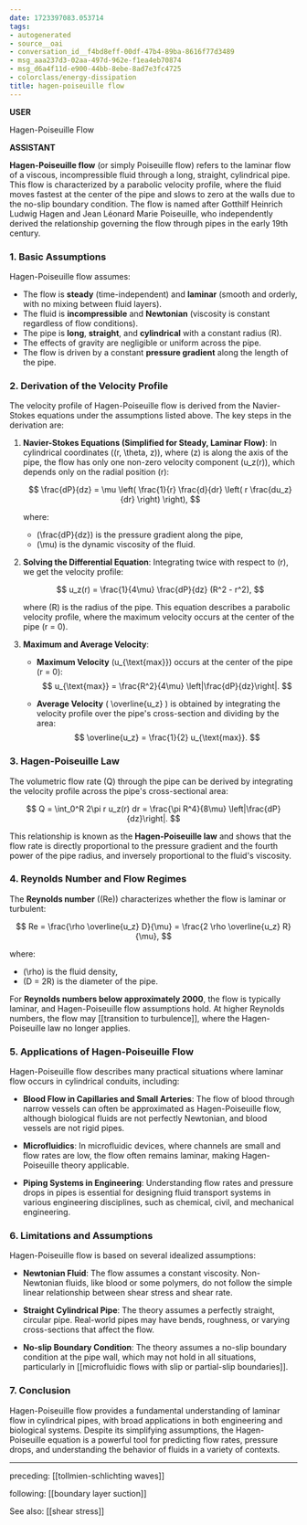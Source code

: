 ```yaml
---
date: 1723397083.053714
tags:
- autogenerated
- source__oai
- conversation_id__f4bd8eff-00df-47b4-89ba-8616f77d3489
- msg_aaa237d3-02aa-497d-962e-f1ea4eb70874
- msg_d6a4f11d-e900-44bb-8ebe-8ad7e3fc4725
- colorclass/energy-dissipation
title: hagen-poiseuille flow
---
```


**USER**

Hagen-Poiseuille Flow


**ASSISTANT**

**Hagen-Poiseuille flow** (or simply Poiseuille flow) refers to the laminar flow of a viscous, incompressible fluid through a long, straight, cylindrical pipe. This flow is characterized by a parabolic velocity profile, where the fluid moves fastest at the center of the pipe and slows to zero at the walls due to the no-slip boundary condition. The flow is named after Gotthilf Heinrich Ludwig Hagen and Jean Léonard Marie Poiseuille, who independently derived the relationship governing the flow through pipes in the early 19th century.

### 1. **Basic Assumptions**

Hagen-Poiseuille flow assumes:
- The flow is **steady** (time-independent) and **laminar** (smooth and orderly, with no mixing between fluid layers).
- The fluid is **incompressible** and **Newtonian** (viscosity is constant regardless of flow conditions).
- The pipe is **long**, **straight**, and **cylindrical** with a constant radius \(R\).
- The effects of gravity are negligible or uniform across the pipe.
- The flow is driven by a constant **pressure gradient** along the length of the pipe.

### 2. **Derivation of the Velocity Profile**

The velocity profile of Hagen-Poiseuille flow is derived from the Navier-Stokes equations under the assumptions listed above. The key steps in the derivation are:

1. **Navier-Stokes Equations (Simplified for Steady, Laminar Flow)**:
   In cylindrical coordinates \((r, \theta, z)\), where \(z\) is along the axis of the pipe, the flow has only one non-zero velocity component \(u_z(r)\), which depends only on the radial position \(r\):

   $$
   \frac{dP}{dz} = \mu \left( \frac{1}{r} \frac{d}{dr} \left( r \frac{du_z}{dr} \right) \right),
   $$

   where:
   - \(\frac{dP}{dz}\) is the pressure gradient along the pipe,
   - \(\mu\) is the dynamic viscosity of the fluid.

2. **Solving the Differential Equation**:
   Integrating twice with respect to \(r\), we get the velocity profile:

   $$
   u_z(r) = \frac{1}{4\mu} \frac{dP}{dz} (R^2 - r^2),
   $$

   where \(R\) is the radius of the pipe. This equation describes a parabolic velocity profile, where the maximum velocity occurs at the center of the pipe (r = 0).

3. **Maximum and Average Velocity**:
   - **Maximum Velocity** \(u_{\text{max}}\) occurs at the center of the pipe (r = 0):
     $$
     u_{\text{max}} = \frac{R^2}{4\mu} \left|\frac{dP}{dz}\right|.
     $$

   - **Average Velocity** \( \overline{u_z} \) is obtained by integrating the velocity profile over the pipe's cross-section and dividing by the area:
     $$
     \overline{u_z} = \frac{1}{2} u_{\text{max}}.
     $$

### 3. **Hagen-Poiseuille Law**

The volumetric flow rate \(Q\) through the pipe can be derived by integrating the velocity profile across the pipe's cross-sectional area:

$$
Q = \int_0^R 2\pi r u_z(r) dr = \frac{\pi R^4}{8\mu} \left|\frac{dP}{dz}\right|.
$$

This relationship is known as the **Hagen-Poiseuille law** and shows that the flow rate is directly proportional to the pressure gradient and the fourth power of the pipe radius, and inversely proportional to the fluid's viscosity.

### 4. **Reynolds Number and Flow Regimes**

The **Reynolds number** (\(Re\)) characterizes whether the flow is laminar or turbulent:

$$
Re = \frac{\rho \overline{u_z} D}{\mu} = \frac{2 \rho \overline{u_z} R}{\mu},
$$

where:
- \(\rho\) is the fluid density,
- \(D = 2R\) is the diameter of the pipe.

For **Reynolds numbers below approximately 2000**, the flow is typically laminar, and Hagen-Poiseuille flow assumptions hold. At higher Reynolds numbers, the flow may [[transition to turbulence]], where the Hagen-Poiseuille law no longer applies.

### 5. **Applications of Hagen-Poiseuille Flow**

Hagen-Poiseuille flow describes many practical situations where laminar flow occurs in cylindrical conduits, including:

- **Blood Flow in Capillaries and Small Arteries**: The flow of blood through narrow vessels can often be approximated as Hagen-Poiseuille flow, although biological fluids are not perfectly Newtonian, and blood vessels are not rigid pipes.
  
- **Microfluidics**: In microfluidic devices, where channels are small and flow rates are low, the flow often remains laminar, making Hagen-Poiseuille theory applicable.

- **Piping Systems in Engineering**: Understanding flow rates and pressure drops in pipes is essential for designing fluid transport systems in various engineering disciplines, such as chemical, civil, and mechanical engineering.

### 6. **Limitations and Assumptions**

Hagen-Poiseuille flow is based on several idealized assumptions:

- **Newtonian Fluid**: The flow assumes a constant viscosity. Non-Newtonian fluids, like blood or some polymers, do not follow the simple linear relationship between shear stress and shear rate.
  
- **Straight Cylindrical Pipe**: The theory assumes a perfectly straight, circular pipe. Real-world pipes may have bends, roughness, or varying cross-sections that affect the flow.

- **No-slip Boundary Condition**: The theory assumes a no-slip boundary condition at the pipe wall, which may not hold in all situations, particularly in [[microfluidic flows with slip or partial-slip boundaries]].

### 7. **Conclusion**

Hagen-Poiseuille flow provides a fundamental understanding of laminar flow in cylindrical pipes, with broad applications in both engineering and biological systems. Despite its simplifying assumptions, the Hagen-Poiseuille equation is a powerful tool for predicting flow rates, pressure drops, and understanding the behavior of fluids in a variety of contexts.


---

preceding: [[tollmien-schlichting waves]]  


following: [[boundary layer suction]]

See also: [[shear stress]]